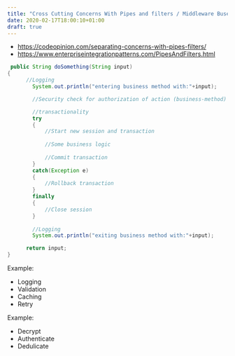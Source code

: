 ```yaml
---
title: "Cross Cutting Concerns With Pipes and filters / Middleware Buses"
date: 2020-02-17T18:00:10+01:00
draft: true
---
```



- <https://codeopinion.com/separating-concerns-with-pipes-filters/>
- <https://www.enterpriseintegrationpatterns.com/PipesAndFilters.html>


```java
 public String doSomething(String input)
{
      //Logging
        System.out.println("entering business method with:"+input);

        //Security check for authorization of action (business-method) 

        //transactionality
        try
        {
            //Start new session and transaction
            
            //Some business logic
            
            //Commit transaction
        }
        catch(Exception e)
        {
            //Rollback transaction 
        }
        finally
        {
            //Close session
        }
        
        //Logging
        System.out.println("exiting business method with:"+input);

      return input;
}
```

Example:
- Logging
- Validation
- Caching
- Retry

Example:
- Decrypt
- Authenticate
- Dedulicate